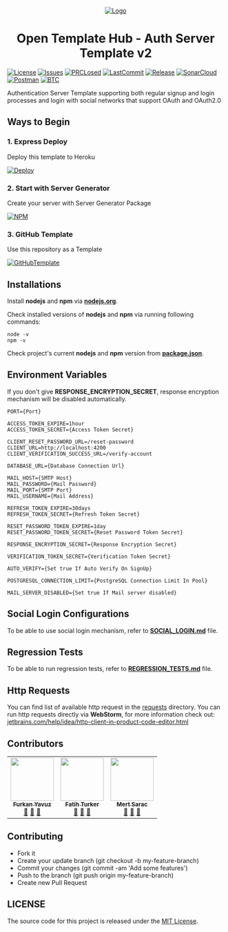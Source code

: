 <p align="center">
  <a href="https://www.linkedin.com/company/open-template-hub">
    <img src="https://avatars2.githubusercontent.com/u/65504426?s=200&v=4" alt="Logo">
  </a>
</p>

<h1 align="center">
Open Template Hub - Auth Server Template v2
</h1>

[![License](https://img.shields.io/github/license/open-template-hub/auth-server-nodejs-template?color=43b043&style=for-the-badge)](LICENSE)
[![Issues](https://img.shields.io/github/issues/open-template-hub/auth-server-nodejs-template?color=43b043&style=for-the-badge)](https://github.com/open-template-hub/auth-server-nodejs-template/issues)
[![PRCLosed](https://img.shields.io/github/issues-pr-closed-raw/open-template-hub/auth-server-nodejs-template?color=43b043&style=for-the-badge)](https://github.com/open-template-hub/auth-server-nodejs-template/pulls?q=is%3Apr+is%3Aclosed)
[![LastCommit](https://img.shields.io/github/last-commit/open-template-hub/auth-server-nodejs-template?color=43b043&style=for-the-badge)](https://github.com/open-template-hub/auth-server-nodejs-template/commits/master)
[![Release](https://img.shields.io/github/release/open-template-hub/auth-server-nodejs-template?include_prereleases&color=43b043&style=for-the-badge)](https://github.com/open-template-hub/auth-server-nodejs-template/releases)
[![SonarCloud](https://img.shields.io/sonar/quality_gate/open-template-hub_auth-server-nodejs-template?server=https%3A%2F%2Fsonarcloud.io&label=Sonar%20Cloud&style=for-the-badge&logo=sonarcloud)](https://sonarcloud.io/dashboard?id=open-template-hub_auth-server-nodejs-template)
[![Postman](https://img.shields.io/badge/Postman-Test%20Results-FF6C37?style=for-the-badge&logo=postman)](https://github.com/open-template-hub/auth-server-nodejs-template/blob/develop/assets/test-results/postman.html)
[![BTC](https://img.shields.io/badge/Donate-BTC-ORANGE?color=F5922F&style=for-the-badge&logo=bitcoin)](https://commerce.coinbase.com/checkout/8313af5f-de48-498d-b2cb-d98819ca7d5e)

Authentication Server Template supporting both regular signup and login processes and login with social networks that support OAuth and OAuth2.0

## Ways to Begin

### 1. Express Deploy

Deploy this template to Heroku

[![Deploy](https://img.shields.io/badge/Deploy_to-Heroku-7056bf.svg?style=for-the-badge&logo=heroku)](https://heroku.com/deploy?template=https://github.com/open-template-hub/auth-server-nodejs-template)

### 2. Start with Server Generator

Create your server with Server Generator Package

[![NPM](https://img.shields.io/badge/NPM-server_generator-cb3837.svg?style=for-the-badge&logo=npm)](https://www.npmjs.com/package/@open-template-hub/server-generator)

### 3. GitHub Template

Use this repository as a Template

[![GitHubTemplate](https://img.shields.io/badge/GitHub-Template-24292e.svg?style=for-the-badge&logo=github)](https://github.com/open-template-hub/auth-server-nodejs-template/generate)

## Installations

Install **nodejs** and **npm** via **[nodejs.org](https://nodejs.org)**.

Check installed versions of **nodejs** and **npm** via running following commands:

```
node -v
npm -v
```

Check project's current **nodejs** and **npm** version from **[package.json](package.json)**.

## Environment Variables

If you don't give **RESPONSE_ENCRYPTION_SECRET**, response encryption mechanism will be disabled automatically.

```applescript
PORT={Port}

ACCESS_TOKEN_EXPIRE=1hour
ACCESS_TOKEN_SECRET={Access Token Secret}

CLIENT_RESET_PASSWORD_URL=/reset-password
CLIENT_URL=http://localhost:4200
CLIENT_VERIFICATION_SUCCESS_URL=/verify-account

DATABASE_URL={Database Connection Url}

MAIL_HOST={SMTP Host}
MAIL_PASSWORD={Mail Password}
MAIL_PORT={SMTP Port}
MAIL_USERNAME={Mail Address}

REFRESH_TOKEN_EXPIRE=30days
REFRESH_TOKEN_SECRET={Refresh Token Secret}

RESET_PASSWORD_TOKEN_EXPIRE=1day
RESET_PASSWORD_TOKEN_SECRET={Reset Password Token Secret}

RESPONSE_ENCRYPTION_SECRET={Response Encryption Secret}

VERIFICATION_TOKEN_SECRET={Verification Token Secret}

AUTO_VERIFY={Set true If Auto Verify On SignUp}

POSTGRESQL_CONNECTION_LIMIT={PostgreSQL Connection Limit In Pool}

MAIL_SERVER_DISABLED={Set true If Mail server disabled}
```

## Social Login Configurations

To be able to use social login mechanism, refer to **[SOCIAL_LOGIN.md](SOCIAL_LOGIN.md)** file.

## Regression Tests

To be able to run regression tests, refer to **[REGRESSION_TESTS.md](REGRESSION_TESTS.md)** file.

## Http Requests

You can find list of available http request in the [requests](assets/requests) directory. You can run http requests directly via **WebStorm**, for more information check out: [jetbrains.com/help/idea/http-client-in-product-code-editor.html](https://jetbrains.com/help/idea/http-client-in-product-code-editor.html)

## Contributors

<!-- ALL-CONTRIBUTORS-LIST:START - Do not remove or modify this section -->
<!-- prettier-ignore-start -->
<!-- markdownlint-disable -->
<table>
  <tr>
    <td align="center"><a href="https://github.com/furknyavuz"><img src="https://avatars0.githubusercontent.com/u/2248168?s=460&u=435ef6ade0785a7a135ce56cae751fb3ade1d126&v=4" width="100px;" alt=""/><br /><sub><b>Furkan Yavuz</b></sub></a><br /><a href="https://github.com/open-template-hub/auth-server-nodejs-template/issues/created_by/furknyavuz" title="Answering Questions">💬</a> <a href="https://github.com/open-template-hub/auth-server-nodejs-template/commits?author=furknyavuz" title="Documentation">📖</a> <a href="https://github.com/open-template-hub/auth-server-nodejs-template/pulls?q=is%3Apr+reviewed-by%3Afurknyavuz" title="Reviewed Pull Requests">👀</a></td>
    <td align="center"><a href="https://github.com/fatihturker"><img src="https://avatars1.githubusercontent.com/u/2202179?s=460&u=261b1129e7106c067783cb022ab9999aad833bdc&v=4" width="100px;" alt=""/><br /><sub><b>Fatih Turker</b></sub></a><br /><a href="https://github.com/open-template-hub/auth-server-nodejs-template/issues/created_by/fatihturker" title="Answering Questions">💬</a> <a href="https://github.com/open-template-hub/auth-server-nodejs-template/commits?author=fatihturker" title="Documentation">📖</a> <a href="https://github.com/open-template-hub/auth-server-nodejs-template/pulls?q=is%3Apr+reviewed-by%3Afatihturker" title="Reviewed Pull Requests">👀</a></td>
    <td align="center"><a href="https://github.com/mertlsarac"><img src="https://avatars1.githubusercontent.com/u/38442589?s=400&u=aa3cda11724fc297a0bfa6beb35c9be81687cf3c&v=4" width="100px;" alt=""/><br /><sub><b>Mert Sarac</b></sub></a><br /><a href="https://github.com/open-template-hub/auth-server-nodejs-template/issues/created_by/mertlsarac" title="Answering Questions">💬</a> <a href="https://github.com/open-template-hub/auth-server-nodejs-template/commits?author=mertlsarac" title="Documentation">📖</a> <a href="https://github.com/open-template-hub/auth-server-nodejs-template/pulls?q=is%3Apr+reviewed-by%3Amertlsarac" title="Reviewed Pull Requests">👀</a></td>
  </tr>
</table>

<!-- markdownlint-enable -->
<!-- prettier-ignore-end -->
<!-- ALL-CONTRIBUTORS-LIST:END -->

## Contributing

* Fork it
* Create your update branch (git checkout -b my-feature-branch)
* Commit your changes (git commit -am 'Add some features')
* Push to the branch (git push origin my-feature-branch)
* Create new Pull Request

## LICENSE

The source code for this project is released under the [MIT License](LICENSE).